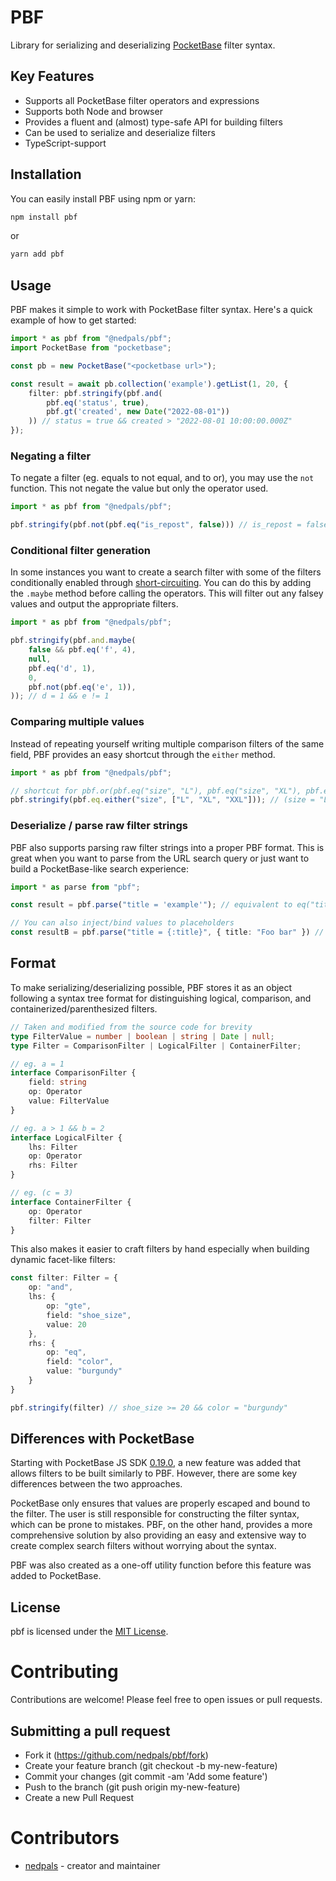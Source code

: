 # PBF
Library for serializing and deserializing [PocketBase](https://pocketbase.io) filter syntax.

## Key Features
* Supports all PocketBase filter operators and expressions
* Supports both Node and browser
* Provides a fluent and (almost) type-safe API for building filters
* Can be used to serialize and deserialize filters
* TypeScript-support

## Installation
You can easily install PBF using npm or yarn:
```bash
npm install pbf
```

or

```bash
yarn add pbf
```

## Usage
PBF makes it simple to work with PocketBase filter syntax. Here's a quick example of how to get started:

```typescript
import * as pbf from "@nedpals/pbf";
import PocketBase from "pocketbase";

const pb = new PocketBase("<pocketbase url>");

const result = await pb.collection('example').getList(1, 20, {
    filter: pbf.stringify(pbf.and(
        pbf.eq('status', true),
        pbf.gt('created', new Date("2022-08-01"))
    )) // status = true && created > "2022-08-01 10:00:00.000Z"
});
```

### Negating a filter
To negate a filter (eg. equals to not equal, and to or), you may use the `not` function. This not negate the value but only the operator used.

```typescript
import * as pbf from "@nedpals/pbf";

pbf.stringify(pbf.not(pbf.eq("is_repost", false))) // is_repost = false

```

### Conditional filter generation
In some instances you want to create a search filter with some of the filters conditionally enabled through [short-circuiting]([https://](https://www.educative.io/answers/what-are-javascript-short-circuiting-operators)). You can do this by adding the `.maybe` method before calling the operators. This will filter out any falsey values and output the appropriate filters.

```typescript
import * as pbf from "@nedpals/pbf";

pbf.stringify(pbf.and.maybe(
    false && pbf.eq('f', 4),
    null,
    pbf.eq('d', 1),
    0,
    pbf.not(pbf.eq('e', 1)),
)); // d = 1 && e != 1
```

### Comparing multiple values
Instead of repeating yourself writing multiple comparison filters of the same field, PBF provides an easy shortcut through the `either` method.

```typescript
import * as pbf from "@nedpals/pbf";

// shortcut for pbf.or(pbf.eq("size", "L"), pbf.eq("size", "XL"), pbf.eq("size", "XXL"))
pbf.stringify(pbf.eq.either("size", ["L", "XL", "XXL"])); // (size = "L" || size = "XL") || size = "XXL"
```

### Deserialize / parse raw filter strings
PBF also supports parsing raw filter strings into a proper PBF format. This is great when you want to parse from the URL search query or just want to build a PocketBase-like search experience:
```typescript
import * as parse from "pbf";

const result = pbf.parse("title = 'example'"); // equivalent to eq("title", "example");

// You can also inject/bind values to placeholders
const resultB = pbf.parse("title = {:title}", { title: "Foo bar" }) // equivalent of eq("title", "Foo bar")
```

## Format
To make serializing/deserializing possible, PBF stores it as an object following a syntax tree format for distinguishing logical, comparison, and containerized/parenthesized filters.

```typescript
// Taken and modified from the source code for brevity
type FilterValue = number | boolean | string | Date | null;
type Filter = ComparisonFilter | LogicalFilter | ContainerFilter;

// eg. a = 1
interface ComparisonFilter {
    field: string
    op: Operator
    value: FilterValue
}

// eg. a > 1 && b = 2
interface LogicalFilter {
    lhs: Filter
    op: Operator
    rhs: Filter
}

// eg. (c = 3)
interface ContainerFilter {
    op: Operator
    filter: Filter
}
```

This also makes it easier to craft filters by hand especially when building dynamic facet-like filters:

```typescript
const filter: Filter = {
    op: "and",
    lhs: {
        op: "gte",
        field: "shoe_size",
        value: 20
    },
    rhs: {
        op: "eq",
        field: "color",
        value: "burgundy"
    }
}

pbf.stringify(filter) // shoe_size >= 20 && color = "burgundy"
```

## Differences with PocketBase
Starting with PocketBase JS SDK [0.19.0](https://github.com/pocketbase/js-sdk/commit/98b5fa014a27b88a6f25d39d741b10f821d0a24a), a new feature was added that allows filters to be built similarly to PBF. However, there are some key differences between the two approaches.

PocketBase only ensures that values are properly escaped and bound to the filter. The user is still responsible for constructing the filter syntax, which can be prone to mistakes. PBF, on the other hand, provides a more comprehensive solution by also providing an easy and extensive way to create complex search filters without worrying about the syntax.

PBF was also created as a one-off utility function before this feature was added to PocketBase.

## License
pbf is licensed under the [MIT License](LICENSE).

# Contributing
Contributions are welcome! Please feel free to open issues or pull requests.

## Submitting a pull request
- Fork it (https://github.com/nedpals/pbf/fork)
- Create your feature branch (git checkout -b my-new-feature)
- Commit your changes (git commit -am 'Add some feature')
- Push to the branch (git push origin my-new-feature)
- Create a new Pull Request

# Contributors
- [nedpals](https://github.com/nedpals) - creator and maintainer
